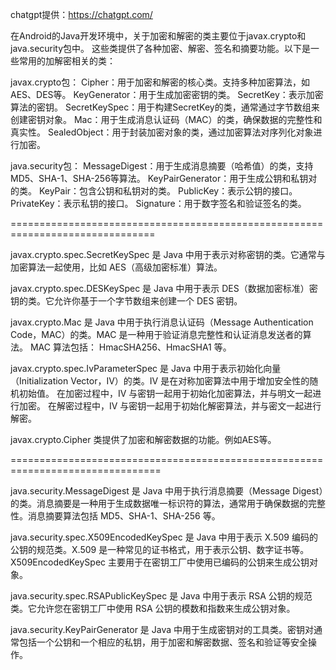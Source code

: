 

chatgpt提供：https://chatgpt.com/

在Android的Java开发环境中，关于加密和解密的类主要位于javax.crypto和java.security包中。
这些类提供了各种加密、解密、签名和摘要功能。以下是一些常用的加解密相关的类：

javax.crypto包：
Cipher：用于加密和解密的核心类。支持多种加密算法，如AES、DES等。
KeyGenerator：用于生成加密密钥的类。
SecretKey：表示加密算法的密钥。
SecretKeySpec：用于构建SecretKey的类，通常通过字节数组来创建密钥对象。
Mac：用于生成消息认证码（MAC）的类，确保数据的完整性和真实性。
SealedObject：用于封装加密对象的类，通过加密算法对序列化对象进行加密。

java.security包：
MessageDigest：用于生成消息摘要（哈希值）的类，支持MD5、SHA-1、SHA-256等算法。
KeyPairGenerator：用于生成公钥和私钥对的类。
KeyPair：包含公钥和私钥对的类。
PublicKey：表示公钥的接口。
PrivateKey：表示私钥的接口。
Signature：用于数字签名和验证签名的类。

===============================================================================

javax.crypto.spec.SecretKeySpec
是 Java 中用于表示对称密钥的类。它通常与加密算法一起使用，比如 AES（高级加密标准）算法。

javax.crypto.spec.DESKeySpec
是 Java 中用于表示 DES（数据加密标准）密钥的类。它允许你基于一个字节数组来创建一个 DES 密钥。

javax.crypto.Mac
是 Java 中用于执行消息认证码（Message Authentication Code，MAC）的类。MAC 是一种用于验证消息完整性和认证消息发送者的算法。 MAC 算法包括： HmacSHA256、HmacSHA1 等。


javax.crypto.spec.IvParameterSpec
是 Java 中用于表示初始化向量（Initialization Vector，IV）的类。IV 是在对称加密算法中用于增加安全性的随机初始值。
在加密过程中，IV 与密钥一起用于初始化加密算法，并与明文一起进行加密。
在解密过程中，IV 与密钥一起用于初始化解密算法，并与密文一起进行解密。

javax.crypto.Cipher
类提供了加密和解密数据的功能。例如AES等。

================================================================================

java.security.MessageDigest
是 Java 中用于执行消息摘要（Message Digest）的类。消息摘要是一种用于生成数据唯一标识符的算法，通常用于确保数据的完整性。消息摘要算法包括 MD5、SHA-1、SHA-256 等。

java.security.spec.X509EncodedKeySpec
是 Java 中用于表示 X.509 编码的公钥的规范类。X.509 是一种常见的证书格式，用于表示公钥、数字证书等。X509EncodedKeySpec 主要用于在密钥工厂中使用已编码的公钥来生成公钥对象。

java.security.spec.RSAPublicKeySpec
是 Java 中用于表示 RSA 公钥的规范类。它允许您在密钥工厂中使用 RSA 公钥的模数和指数来生成公钥对象。

java.security.KeyPairGenerator
是 Java 中用于生成密钥对的工具类。密钥对通常包括一个公钥和一个相应的私钥，用于加密和解密数据、签名和验证等安全操作。

